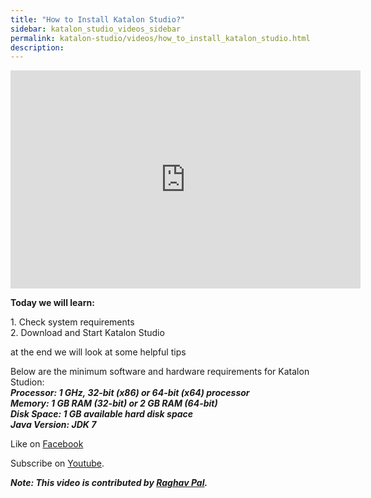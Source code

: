 ```yaml
---
title: "How to Install Katalon Studio?"
sidebar: katalon_studio_videos_sidebar
permalink: katalon-studio/videos/how_to_install_katalon_studio.html
description: 
---
```

<iframe src="https://www.youtube.com/embed/Yyjvea9nMZw?autoplay=1" width="560" height="349" frameborder="0" allowfullscreen="allowfullscreen">&nbsp;</iframe>

**Today we will learn:**

1\. Check system requirements  
2\. Download and Start Katalon Studio

at the end we will look at some helpful tips

Below are the minimum software and hardware requirements for Katalon Studion:  
_**Processor: 1 GHz, 32-bit (x86) or 64-bit (x64) processor**_  
_**Memory: 1 GB RAM (32-bit) or 2 GB RAM (64-bit)**_  
_**Disk Space: 1 GB available hard disk space**_  
_**Java Version: JDK 7**_

Like on [Facebook](https://www.facebook.com/automationstepbystep/) 

Subscribe on [Youtube](https://www.youtube.com/channel/UCTt7pyY-o0eltq14glaG5dg).

**_Note: This video is contributed by [Raghav Pal](https://www.youtube.com/channel/UCTt7pyY-o0eltq14glaG5dg)._**